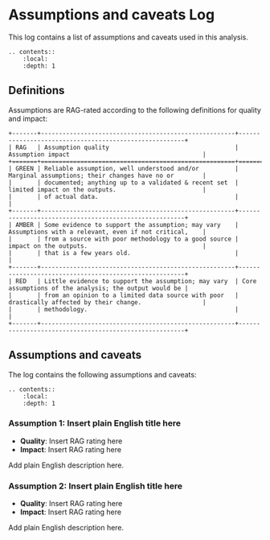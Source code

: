 # Assumptions and caveats Log

This log contains a list of assumptions and caveats used in this analysis.

<!-- Use reStructuredText contents directive to generate a local contents -->
```eval_rst
.. contents::
    :local:
    :depth: 1
```

## Definitions

Assumptions are RAG-rated according to the following definitions for quality and impact:

<!-- Using reStructuredText table here, otherwise the raw Markdown is greater than the 120-character line width -->
```eval_rst
+-------+------------------------------------------------------+-------------------------------------------------------+
| RAG   | Assumption quality                                   | Assumption impact                                     |
+=======+======================================================+=======================================================+
| GREEN | Reliable assumption, well understood and/or          | Marginal assumptions; their changes have no or        |
|       | documented; anything up to a validated & recent set  | limited impact on the outputs.                        |
|       | of actual data.                                      |                                                       |
+-------+------------------------------------------------------+-------------------------------------------------------+
| AMBER | Some evidence to support the assumption; may vary    | Assumptions with a relevant, even if not critical,    |
|       | from a source with poor methodology to a good source | impact on the outputs.                                |
|       | that is a few years old.                             |                                                       |
+-------+------------------------------------------------------+-------------------------------------------------------+
| RED   | Little evidence to support the assumption; may vary  | Core assumptions of the analysis; the output would be |
|       | from an opinion to a limited data source with poor   | drastically affected by their change.                 |
|       | methodology.                                         |                                                       |
+-------+------------------------------------------------------+-------------------------------------------------------+
```

## Assumptions and caveats

The log contains the following assumptions and caveats:

<!-- Use reStructuredText contents directive to generate a local contents -->
```eval_rst
.. contents::
    :local:
    :depth: 1
```

### Assumption 1: Insert plain English title here

* **Quality**: Insert RAG rating here
* **Impact**: Insert RAG rating here

Add plain English description here.

### Assumption 2: Insert plain English title here

* **Quality**: Insert RAG rating here
* **Impact**: Insert RAG rating here

Add plain English description here.

